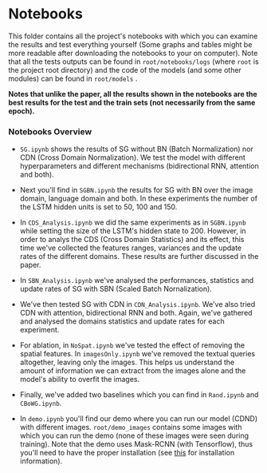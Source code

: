 # Notebooks

This folder contains all the project's notebooks with which you can examine the results and test everything yourself (Some graphs and tables might be more readable after downloading the notebooks to your on computer). Note that all the tests outputs can be found in ```root/notebooks/logs``` (where ```root``` is the project root directory) and the code of the models (and some other modules) can be found in ```root/models``` .

<b>Notes that unlike the paper, all the results shown in the notebooks are the best results for the test and the train sets (not necessarily from the same epoch).</b>

### Notebooks Overview


- ```SG.ipynb``` shows the results of SG without BN (Batch Normalization) nor CDN (Cross Domain Normalization). We test the model with different hyperparameters and different mechanisms (bidirectional RNN, attention and both). 
  
- Next you'll find in ```SGBN.ipynb``` the results for SG with BN over the image domain, language domain and both. In these experiments the number of the LSTM hidden units is set to 50, 100 and 150.
 
- In ```CDS_Analysis.ipynb``` we did the same experiments as in ```SGBN.ipynb``` while setting the size of the LSTM's hidden state to 200. However, in order to analys the CDS (Cross Domain Statistics) and its effect, this time we've collected the features ranges, variances and the update rates of the different domains. These results are further discussed in the paper.

- In ```SBN_Analysis.ipynb``` we've analysed the performances, statistics and update rates of SG with SBN (Scaled Batch Nornalization).
  
- We've then tested SG with CDN in ```CDN_Analysis.ipynb```. We've also tried CDN with attention, bidirectional RNN and both. Again, we've gathered and analysed the domains statistics and update rates for each experiment.

- For ablation, in ```NoSpat.ipynb``` we've tested the effect of removing the spatial features. In ```imagesOnly.ipynb``` we've removed the textual queries altogether, leaving only the images. This helps us understand the amount of information we can extract from the images alone and the model's ability to overfit the images.

- Finally, we've added two baselines which you can find in ```Rand.ipynb``` and ```CBoWG.ipynb```.

- In ```demo.ipynb``` you'll find our demo where you can run our model (CDND) with different images. ```root/demo_images``` contains some images with which you can run the demo (none of these images were seen during training). Note that the demo uses Mask-RCNN (with Tensorflow), thus you'll need to have the proper installation (see [this](https://github.com/aSheffer/Cross-Domain-Normalization-for-Natural-Language-Object-Retrieval/blob/master/README.md) for installation information).
